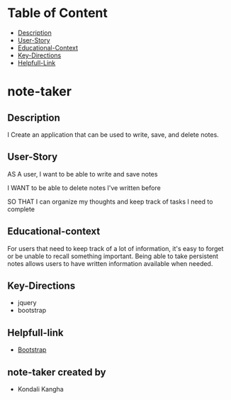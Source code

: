 
# Table of Content

- [Description](#Description)
- [User-Story](#User-Story)
- [Educational-Context](#Educational-context)
- [Key-Directions](#Key-Directions)
- [Helpfull-Link](#Helpfull-link)

# note-taker

## Description

 I Create an application that can be used to write, save, and delete notes. 

## User-Story

AS A user, I want to be able to write and save notes

I WANT to be able to delete notes I've written before

SO THAT I can organize my thoughts and keep track of tasks I need to complete

## Educational-context

For users that need to keep track of a lot of information, it's easy to forget or be unable to recall something important. Being able to take persistent notes allows users to have written information available when needed.

## Key-Directions

- jquery
- bootstrap


## Helpfull-link

- [Bootstrap](https://getbootstrap.com/docs/4.3/getting-started/introduction/)


## note-taker created by

- Kondali Kangha